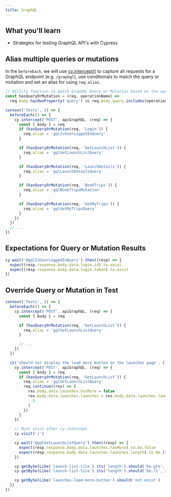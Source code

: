 ```yaml
---
title: GraphQL
---
```


<Alert type="info">

## <Icon name="graduation-cap"></Icon> What you'll learn

- Strategies for testing GraphQL API's with Cypress

</Alert>

## Alias multiple queries or mutations

In the `beforeEach`, we will use [cy.intercept()](/api/commands/intercept) to capture all requests for a GraphQL endpoint (e.g. `/graphql`), use conditionals to match the query or mutation and set an alias for using `req.alias`.

```js
// Utility function to match GraphQL Query or Mutation based on the operation name
const hasQueryOrMutation = (req, operationName) =>
  req.body.hasOwnProperty('query') && req.body.query.includes(operationName)

context('Tests', () => {
  beforeEach(() => {
    cy.intercept('POST', apiGraphQL, (req) => {
      const { body } = req
      if (hasQueryOrMutation(req, 'Login')) {
        req.alias = 'gqlIsUserLoggedInQuery'
      }

      if (hasQueryOrMutation(req, 'GetLaunchList')) {
        req.alias = 'gqlGetLaunchListQuery'
      }

      if (hasQueryOrMutation(req, 'LaunchDetails')) {
        req.alias = 'gqlLaunchDetailsQuery'
      }

      if (hasQueryOrMutation(req, 'BookTrips')) {
        req.alias = 'gqlBookTripsMutation'
      }

      if (hasQueryOrMutation(req, 'GetMyTrips')) {
        req.alias = 'gqlGetMyTripsQuery'
      }
    })
  })
  // ...
})
```

## Expectations for Query or Mutation Results

```js
cy.wait('@gqlIsUserLoggedInQuery').then((resp) => {
  expect(resp.response.body.data.login.id).to.exist
  expect(resp.response.body.data.login.token).to.exist
})
```

## Override Query or Mutation in Test

```js
context('Tests', () => {
  beforeEach(() => {
    cy.intercept('POST', apiGraphQL, (req) => {
      const { body } = req

      if (hasQueryOrMutation(req, 'GetLaunchList')) {
        req.alias = 'gqlGetLaunchListQuery'
      }

      // ...
    })
  })

  it('should not display the load more button on the launches page', () => {
    cy.intercept('POST', apiGraphQL, (req) => {
      const { body } = req
      if (hasQueryOrMutation(req, 'GetLaunchList')) {
        req.alias = 'gqlGetLaunchListQuery'
        req.continue((res) => {
          res.body.data.launches.hasMore = false
          res.body.data.launches.launches = res.body.data.launches.launches.slice(
            5
          )
        })
      }
    })

    // Must visit after cy.intercept
    cy.visit('/')

    cy.wait('@gqlGetLaunchListQuery').then((resp) => {
      expect(resp.response.body.data.launches.hasMore).to.be.false
      expect(resp.response.body.data.launches.launches.length).to.be.lte(20)
    })

    cy.getBySelLike('launch-list-tile').its('length').should('be.gte', 1)
    cy.getBySelLike('launch-list-tile').its('length').should('be.lt', 20)

    cy.getBySelLike('launches-load-more-button').should('not.exist')
  })
})
```
